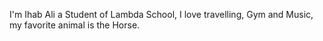 I'm Ihab Ali a Student of Lambda School, I love travelling, Gym and Music, my favorite animal is the Horse.
